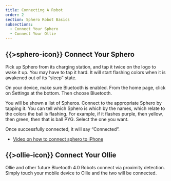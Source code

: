 ```yaml
---
title: Connecting A Robot
order: 2
section: Sphero Robot Basics
subsections:
  - Connect Your Sphero
  - Connect Your Ollie
---
```

## {{>sphero-icon}} Connect Your Sphero

Pick up Sphero from its charging station, and tap it twice on the logo to wake it up.
You may have to tap it hard.
It will start flashing colors when it is awakened out of its “sleep” state.

On your device, make sure Bluetooth is enabled.
From the home page, click on Settings at the bottom.
Then choose Bluetooth.

You will be shown a list of Spheros.
Connect to the appropriate Sphero by tapping it.
You can tell which Sphero is which by the names, which relate to the colors the ball is flashing.
For example, if it flashes purple, then yellow, then green, then that is ball PYG.
Select the one you want.

Once successfully connected, it will say “Connected”.

* [Video on how to connect sphero to iPhone](https://www.youtube.com/watch?v=I4TKvZOhKCY)

##  {{>ollie-icon}} Connect Your Ollie

Ollie and other future Bluetooth 4.0 Robots connect via proximity detection.  Simply touch your mobile device to Ollie and the two will be connected.
